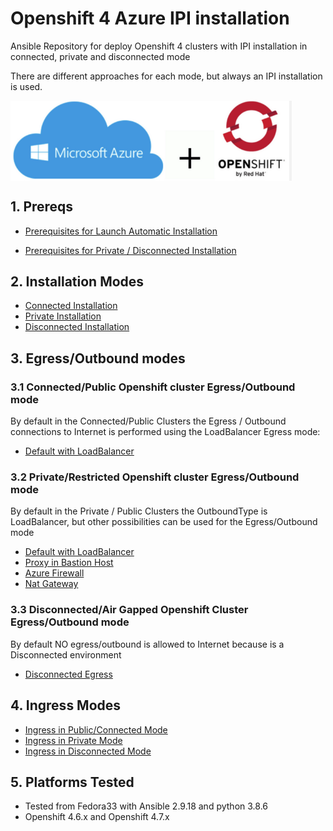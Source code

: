 # Openshift 4 Azure IPI installation

Ansible Repository for deploy Openshift 4 clusters with IPI installation in connected, private and disconnected mode

There are different approaches for each mode, but always an IPI installation is used.

<img align="center" width="450" src="docs/pics/azure_ocp4_pic.png">

## 1. Prereqs

* [Prerequisites for Launch Automatic Installation](/docs/prereqs.md)

* [Prerequisites for Private / Disconnected Installation](/docs/prereqs-restricted.md)

## 2. Installation Modes

* [Connected Installation](/docs/mode-connected.md)
* [Private Installation](/docs/mode-private.md)
* [Disconnected Installation](/docs/mode-disconnected.md)

## 3. Egress/Outbound modes

### 3.1 Connected/Public Openshift cluster Egress/Outbound mode

By default in the Connected/Public Clusters the Egress / Outbound connections to Internet is
performed using the LoadBalancer Egress mode:

* [Default with LoadBalancer](/docs/egress-default.md)

### 3.2 Private/Restricted Openshift cluster Egress/Outbound mode

By default in the Private / Public Clusters the OutboundType is LoadBalancer, but other
possibilities can be used for the Egress/Outbound mode

* [Default with LoadBalancer](/docs/egress-default.md)
* [Proxy in Bastion Host](/docs/egress-proxy.md)
* [Azure Firewall](/docs/egress-firewall.md)
* [Nat Gateway](/docs/egress-nat.md)

### 3.3 Disconnected/Air Gapped Openshift Cluster Egress/Outbound mode

By default NO egress/outbound is allowed to Internet because is a Disconnected environment

* [Disconnected Egress](/docs/egress-disconnected.md)

## 4. Ingress Modes

* [Ingress in Public/Connected Mode](/docs/ingress-connected.md)
* [Ingress in Private Mode](/docs/ingress-private.md)
* [Ingress in Disconnected Mode](/docs/ingress-disconnected.md)

## 5. Platforms Tested

* Tested from Fedora33 with Ansible 2.9.18 and python 3.8.6
* Openshift 4.6.x and Openshift 4.7.x
